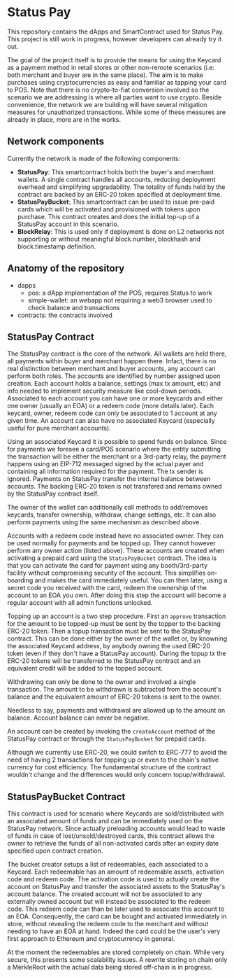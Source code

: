 # Status Pay

This repository contains the dApps and SmartContract used for Status Pay. This project is still work in progress, however developers can already try it out.

The goal of the project itself is to provide the means for using the Keycard as a payment method in retail stores or other non-remote scenarios (i.e: both merchant and buyer are in the same place). The aim is to make purchases using cryptocurrencies as easy and familiar as tapping your card to POS. Note that there is no crypto-to-fiat conversion involved so the scenario we are addressing is where all parties want to use crypto. Beside convenience, the network we are building will have several mitigation measures for unauthorized transactions. While some of these measures are already in place, more are in the works.

## Network components

Currently the network is made of the following components:

* **StatusPay**: This smartcontract holds both the buyer's and merchant wallets. A single contract handles all accounts, reducing deployment overhead and simplifying upgradability. The totality of funds held by the contract are backed by an ERC-20 token specified at deployment time.
* **StatusPayBucket**: This smartcontract can be used to issue pre-paid cards which will be activated and provisioned with tokens upon purchase. This contract creates and does the initial top-up of a StatusPay account in this scenario.
* **BlockRelay**: This is used only if deployment is done on L2 networks not supporting or without meaningful block.number, blockhash and block.timestamp definition.

## Anatomy of the repository

* dapps
    * pos: a dApp implementation of the POS, requires Status to work
    * simple-wallet: an webapp not requiring a web3 browser used to check balance and transactions
* contracts: the contracts involved

## StatusPay Contract

The StatusPay contract is the core of the network. All wallets are held there, all payments within buyer and merchant happen there. Infact, there is no real distinction between merchant and buyer accounts, any account can perform both roles. The accounts are identified by number assigned upon creation. Each account holds a balance, settings (max tx amount, etc) and info needed to implement security measure like cool-down periods. Associated to each account you can have one or more keycards and either one owner (usually an EOA) or a redeem code (more details later). Each keycard, owner, redeem code can only be associated to 1 account at any given time. An account can also have no associated Keycard (especially useful for pure merchant accounts).

Using an associated Keycard it is possible to spend funds on balance. Since for payments we foresee a card/POS scenario where the entity submitting the transaction will be either the merchant or a 3rd-party relay, the payment happens using an EIP-712 messaged signed by the actual payer and containing all information required for the payment. The tx sender is ignored. Payments on StatusPay transfer the internal balance between accounts. The backing ERC-20 token is not transfered and remains owned by the StatusPay contract itself.

The owner of the wallet can additionally call methods to add/removes keycards, transfer ownership, withdraw, change settings, etc. It can also perform payments using the same mechanism as described above.

Accounts with a redeem code instead have no associated owner. They can be used normally for payments and be topped up. They cannot however perform any owner action (listed above). These accounts are created when activating a prepaid card using the `StatusPayBucket` contract. The idea is that you can activate the card for payment using any booth/3rd-party facility without compromising security of the account. This simplifies on-boarding and makes the card immediately useful. You can then later, using a secret code you received with the card, redeem the ownership of the account to an EOA you own. After doing this step the account will become a regular account with all admin functions unlocked.

Topping up an account is a two step procedure. First an `approve` transaction for the amount to be topped-up must be sent by the topper to the backing ERC-20 token. Then a topup transaction must be sent to the StatusPay contract. This can be done either by the owner of the wallet or, by knowning the associated Keycard address, by anybody owning the used ERC-20 token (even if they don't have a StatusPay account). During the topup tx the ERC-20 tokens will be transferred to the StatusPay contract and an equivalent credit will be added to the topped account.

Withdrawing can only be done to the owner and involved a single transaction. The amount to be withdrawn is subtracted from the account's balance and the equivalent amount of ERC-20 tokens is sent to the owner.

Needless to say, payments and withdrawal are allowed up to the amount on balance. Account balance can never be negative.

An account can be created by invoking the `createAccount` method of the StatusPay contract or through the `StatusPayBucket` for prepaid cards.

Although we currently use ERC-20, we could switch to ERC-777 to avoid the need of having 2 transactions for topping up or even to the chain's native currency for cost efficiency. The fundamental structure of the contract wouldn't change and the differences would only concern topup/withdrawal.

## StatusPayBucket Contract

This contract is used for scenario where Keycards are sold/distributed with an associated amount of funds and can be immediately used on the StatusPay network. Since actually preloading accounts would lead to waste of funds in case of lost/unsold/destroyed cards, this contract allows the owner to retrieve the funds of all non-activated cards after an expiry date specified upon contract creation.

The bucket creator setups a list of redeemables, each associated to a Keycard. Each redeemable has an amount of redeemable assets, activation code and redeem code. The activation code is used to actually create the account on StatusPay and transfer the associated assets to the StatusPay's account balance. The created account will not be associated to any externally owned account but will instead be associated to the redeem code. This redeem code can than be later used to associate this account to an EOA. Consequently, the card can be bought and activated immediately in store, without revealing the redeem code to the merchant and without needing to have an EOA at hand. Indeed the card could be the user's very first approach to Ethereum and cryptocurrency in general.

At the moment the redeemables are stored completely on chain. While very secure, this presents some scalability issues. A rewrite storing on chain only a MerkleRoot with the actual data being stored off-chain is in progress.
